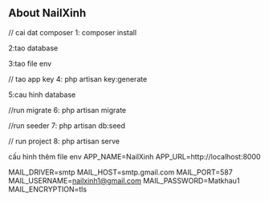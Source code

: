 
## About NailXinh

// cai dat composer
1: composer install


2:tao database

3:tao file env

// tao app key
4: php artisan key:generate

5:cau hinh database

//run migrate
6: php artisan migrate

//run seeder
7: php artisan db:seed

// run project
8: php artisan serve

cấu hình thêm file env
APP_NAME=NailXinh
APP_URL=http://localhost:8000

MAIL_DRIVER=smtp
MAIL_HOST=smtp.gmail.com
MAIL_PORT=587
MAIL_USERNAME=nailxinh1@gmail.com
MAIL_PASSWORD=Matkhau1
MAIL_ENCRYPTION=tls
